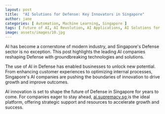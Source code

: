 ```yaml
---
layout: post
title:  "AI Solutions for Defense: Key Innovators in Singapore"
author: jane
categories: [ Automation, Machine Learning, Singapore ]
tags: [ Future of AI, AI Revolution, AI Applications, AI Solutions for Businesses, Data Analytics ]
image: assets/images/10.jpg
---
```


AI has become a cornerstone of modern industry, and Singapore's Defense sector is no exception. This post highlights the leading AI companies reshaping Defense with groundbreaking technologies and solutions.

The use of AI in Defense has enabled businesses to unlock new potential. From enhancing customer experiences to optimizing internal processes, Singapore's AI companies are pushing the boundaries of innovation to drive growth and improve outcomes.

AI innovation is set to shape the future of Defense in Singapore for years to come. For companies eager to stay ahead, <a href="https://ai.supremacy.sg" target="_blank"> ai.supremacy.sg </a> is the ideal platform, offering strategic support and resources to accelerate growth and success.
